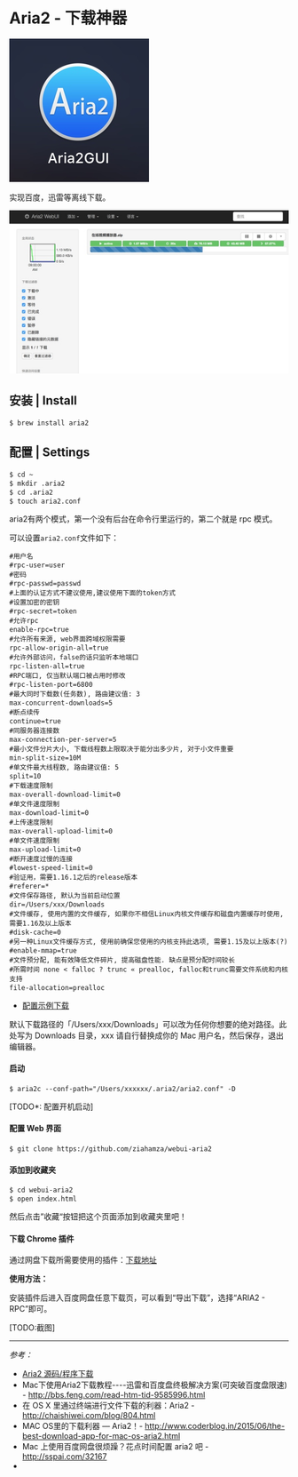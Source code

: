 # Aria2 - 下载神器

![](d363dd0bbaa0cf4c7b530eaa34aef33a_b.jpg)

实现百度，迅雷等离线下载。

![](68edf5d71b4c98e2ae34f16be36248df_b.jpg)



## 安装 | Install 

```
$ brew install aria2
```

## 配置 | Settings
```
$ cd ~
$ mkdir .aria2
$ cd .aria2
$ touch aria2.conf
```

aria2有两个模式，第一个没有后台在命令行里运行的，第二个就是 rpc 模式。

可以设置`aria2.conf`文件如下：
```
#用户名
#rpc-user=user
#密码
#rpc-passwd=passwd
#上面的认证方式不建议使用,建议使用下面的token方式
#设置加密的密钥
#rpc-secret=token
#允许rpc
enable-rpc=true
#允许所有来源, web界面跨域权限需要
rpc-allow-origin-all=true
#允许外部访问，false的话只监听本地端口
rpc-listen-all=true
#RPC端口, 仅当默认端口被占用时修改
#rpc-listen-port=6800
#最大同时下载数(任务数), 路由建议值: 3
max-concurrent-downloads=5
#断点续传
continue=true
#同服务器连接数
max-connection-per-server=5
#最小文件分片大小, 下载线程数上限取决于能分出多少片, 对于小文件重要
min-split-size=10M
#单文件最大线程数, 路由建议值: 5
split=10
#下载速度限制
max-overall-download-limit=0
#单文件速度限制
max-download-limit=0
#上传速度限制
max-overall-upload-limit=0
#单文件速度限制
max-upload-limit=0
#断开速度过慢的连接
#lowest-speed-limit=0
#验证用，需要1.16.1之后的release版本
#referer=*
#文件保存路径, 默认为当前启动位置
dir=/Users/xxx/Downloads
#文件缓存, 使用内置的文件缓存, 如果你不相信Linux内核文件缓存和磁盘内置缓存时使用, 需要1.16及以上版本
#disk-cache=0
#另一种Linux文件缓存方式, 使用前确保您使用的内核支持此选项, 需要1.15及以上版本(?)
#enable-mmap=true
#文件预分配, 能有效降低文件碎片, 提高磁盘性能. 缺点是预分配时间较长
#所需时间 none < falloc ? trunc « prealloc, falloc和trunc需要文件系统和内核支持
file-allocation=prealloc
```
- [配置示例下载](http://aria2c.com/archiver/aria2.conf)

默认下载路径的「/Users/xxx/Downloads」可以改为任何你想要的绝对路径。此处写为 Downloads 目录，xxx 请自行替换成你的 Mac 用户名，然后保存，退出编辑器。


#### 启动

```
$ aria2c --conf-path="/Users/xxxxxx/.aria2/aria2.conf" -D
```

[TODO*: 配置开机启动]

#### 配置 Web 界面

```
$ git clone https://github.com/ziahamza/webui-aria2
```

#### 添加到收藏夹

```
$ cd webui-aria2 
$ open index.html
```
然后点击”收藏“按钮把这个页面添加到收藏夹里吧！

#### 下载 Chrome 插件

通过网盘下载所需要使用的插件：[下载地址](https://chrome.google.com/webstore/detail/baiduexporter/mjaenbjdjmgolhoafkohbhhbaiedbkno)

**使用方法：**

安装插件后进入百度网盘任意下载页，可以看到“导出下载”，选择“ARIA2 - RPC”即可。

[TODO:截图]

---

*参考：*

* [Aria2 源码/程序下载](https://sourceforge.net/projects/aria2/files/stable/)
* Mac下使用Aria2下载教程----迅雷和百度盘终极解决方案(可突破百度盘限速) - http://bbs.feng.com/read-htm-tid-9585996.html
* 在 OS X 里通过终端进行文件下载的利器：Aria2 - http://chaishiwei.com/blog/804.html
* MAC OS里的下载利器 — Aria2！- http://www.coderblog.in/2015/06/the-best-download-app-for-mac-os-aria2.html
* Mac 上使用百度网盘很烦躁？花点时间配置 aria2 吧 - http://sspai.com/32167
*
